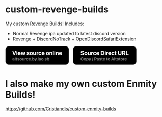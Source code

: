 # custom-revenge-builds
My custom [Revenge](https://github.com/revenge-mod/revenge-bundle) Builds!
Includes:

- Normal Revenge ipa updated to latest discord version
- Revenge + [DiscordNoTrack](https://github.com/asdfzxcvbn/DiscordNoTrack) + [OpenDiscordSafariExtension](https://github.com/BillyCurtis/OpenDiscordSafariExtension)

<a href="https://altsource.by.lao.sb/browse/?source=https%3A%2F%2Fraw.githubusercontent.com%2FCristiandis%2Fcustom-revenge-builds%2Frefs%2Fheads%2Fmain%2Frepo.json"><img src="https://raw.githubusercontent.com/YTLitePlus/Assets/main/Github/Buttons/Altstore/altsource.by.lao.sb.png"
 width="200"></a>
&nbsp;
<a href="https://raw.githubusercontent.com/Cristiandis/custom-revenge-builds/refs/heads/main/repo.json"><img src="https://raw.githubusercontent.com/YTLitePlus/Assets/main/Github/Buttons/Altstore/URL.png" width="200"></a>

# I also make my own custom Enmity Builds!
https://github.com/Cristiandis/custom-enmity-builds
